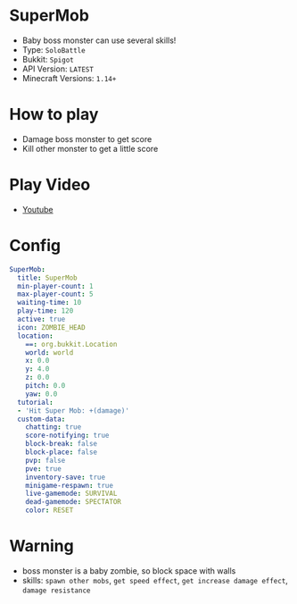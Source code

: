 # SuperMob
- Baby boss monster can use several skills!
- Type: `SoloBattle`
- Bukkit: `Spigot` <!--  Write bukkit, If event of minigame is only available in specific bukkit-->
- API Version: `LATEST`
- Minecraft Versions: `1.14+`

# How to play
- Damage boss monster to get score
- Kill other monster to get a little score

# Play Video
- [Youtube](https://www.youtube.com/watch?v=qep_l8NKJ9Y)

# Config
```yaml
SuperMob:
  title: SuperMob
  min-player-count: 1
  max-player-count: 5
  waiting-time: 10
  play-time: 120
  active: true
  icon: ZOMBIE_HEAD
  location:
    ==: org.bukkit.Location
    world: world
    x: 0.0
    y: 4.0
    z: 0.0
    pitch: 0.0
    yaw: 0.0
  tutorial:
  - 'Hit Super Mob: +(damage)'
  custom-data:
    chatting: true
    score-notifying: true
    block-break: false
    block-place: false
    pvp: false
    pve: true
    inventory-save: true
    minigame-respawn: true
    live-gamemode: SURVIVAL
    dead-gamemode: SPECTATOR
    color: RESET
```


# Warning
- boss monster is a baby zombie, so block space with walls
- skills: `spawn other mobs`, `get speed effect`, `get increase damage effect`, `damage resistance`
